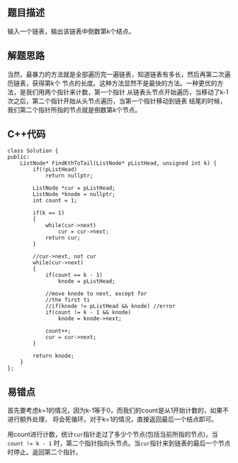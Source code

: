 ## 题目描述

输入一个链表，输出该链表中倒数第k个结点。

## 解题思路
当然，最暴力的方法就是全部遍历完一遍链表，知道链表有多长，然后再第二次遍历链表，获得第k个
节点的长度。这种方法显然不是最快的方法。一种更优的方法，是我们用两个指针来计数，第一个指针
从链表头节点开始遍历，当移动了k-1次之后，第二个指针开始从头节点遍历，当第一个指针移动到链表
结尾的时候，我们第二个指针所指的节点就是倒数第k个节点。


## C++代码
```
class Solution {
public:
    ListNode* FindKthToTail(ListNode* pListHead, unsigned int k) {
        if(!pListHead)
            return nullptr;
        
        ListNode *cur = pListHead;
        ListNode *knode = nullptr;
        int count = 1;

        if(k == 1)
        {
            while(cur->next)
                cur = cur->next;
            return cur;
        }

        //cur->next, not cur 
        while(cur->next)
        {
            if(count == k - 1)
                knode = pListHead;
            
            //move knode to next, except for
            //the first ti
            //if(knode != pListHead && knode) //error
            if(count != k - 1 && knode)
                knode = knode->next;
            
            count++;
            cur = cur->next;
        }

        return knode;
    }
};
```

## 易错点
首先要考虑k=1的情况，因为k-1等于0，而我们的count是从1开始计数的，如果不进行额外处理，
将会死循环。对于k=1的情况，直接返回最后一个结点即可。

用count进行计数，统计```cur```指针走过了多少个节点(包括当前所指的节点)，当```count != k - 1```
时，第二个指针指向头节点。当```cur```指针来到链表的最后一个节点时停止。返回第二个指针。
